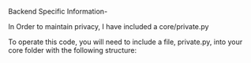 Backend Specific Information-

In Order to maintain privacy, I have included a core/private.py

To operate this code, you will need to include a file, private.py, into your core folder with the following structure:

